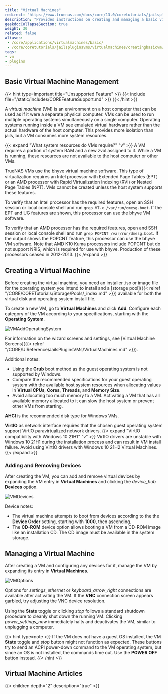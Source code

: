 ```yaml
---
title: "Virtual Machines"
redirect: "https://www.truenas.com/docs/core/13.0/coretutorials/jailspluginsvms/virtualmachines/creatingbasicvm/"
description: "Provides instructions on creating and managing a basic virtual machine, and lists other tutorials about virtual machines in TrueNAS CORE."
geekdocCollapseSection: true
weight: 30
related: false
aliases: 
 - /core/applications/virtualmachines/basic/
 - /core/coretutorials/jailspluginsvms/virtualmachines/creatingbasicvm/
tags:
- vm
- plugins
---
```


## Basic Virtual Machine Management

{{< hint type=important title="Unsupported Feature" >}}
{{< include file="/static/includes/COREFeatureSupport.md" >}}
{{< /hint >}}

A *virtual machine* (VM) is an environment on a host computer that can be used as if it were a separate physical computer.
VMs can be used to run multiple operating systems simultaneously on a single computer.
Operating systems running inside a VM see emulated virtual hardware rather than the actual hardware of the host computer.
This provides more isolation than jails, but a VM consumes more system resources.

{{< expand "What system resources do VMs require?" "v" >}}
A VM requires a portion of system RAM and a new zvol assigned to it.
While a VM is running, these resources are not available to the host computer or other VMs.

TrueNAS VMs use the [bhyve](https://bhyve.org/) virtual machine software.
This type of virtualization requires an Intel processor with Extended Page Tables (EPT) or an AMD processor with Rapid Virtualization Indexing (RVI) or Nested Page Tables (NPT).
VMs cannot be created unless the host system supports these features.

To verify that an Intel processor has the required features, open an SSH session or local console shell and run `grep VT-x /var/run/dmesg.boot`.
If the EPT and UG features are shown, this processor can use the bhyve VM software.

To verify that an AMD processor has the required features, open and SSH session or local console shell and run `grep POPCNT /var/run/dmesg.boot`.
If the output shows the POPCNT feature, this processor can use the bhyve VM software.
Note that AMD K10 Kuma processors include POPCNT but do not support NRIS, which is required for use with bhyve.
Production of these processors ceased in 2012-2013.
{{< /expand >}}

## Creating a Virtual Machine

Before creating the virtual machine, you need an installer <file>.iso</file> or image file for the operating system you intend to install and a [storage pool]({{< relref "/CORE/CORETutorials/Storage/Pools/_index.md" >}}) available for both the virtual disk and operating system install file.

To create a new VM, go to **Virtual Machines** and click **Add**.
Configure each category of the VM according to your specifications, starting with the **Operating System**.

![VMAddOperatingSystem](/images/CORE/VirtualMachines/VirtualMachinesAddOperatingSystem.png "VM Add: OS")

For information on the wizard screens and settings, see [Virtual Machine Screens]({{< relref "/CORE/UIReference/JailsPluginsVMs/VirtualMachines.md" >}}).

Additional notes:

* Using the **Grub** boot method as the guest operating system is not supported by Windows.
* Compare the recommended specifications for your guest operating system with the available host system resources when allocating values in **Virtual CPUs**, **Cores**, **Threads**, and **Memory Size**.
* Avoid allocating too much memory to a VM.
  Activating a VM that has all available memory allocated to it can slow the host system or prevent other VMs from starting.

**AHCI** is the recommended disk type for Windows VMs.

**VirtIO** as network interface requires that the chosen guest operating system support VirtIO paravirtualized network drivers.
{{< expand "VirtIO compatibility with Windows 10 21H1" "v" >}}
VirtIO drivers are unstable with Windows 10 21H1 during the installation process and can result in VM install failure. 
Avoid using VirtIO drivers with Windows 10 21H2 Virtual Machines.
{{< /expand >}}

### Adding and Removing Devices

After creating the VM, you can add and remove virtual devices by expanding the VM entry in **Virtual Machines** and clicking the <i class="material-icons" aria-hidden="true" title="Devices">device_hub</i> **Devices** option.

![VMDevices](/images/CORE/VirtualMachines/VirtualMachinesDevices.png "VM Devices")

Device notes:

* The virtual machine attempts to boot from devices according to the the **Device Order** setting, starting with **1000**, then ascending.
* The **CD-ROM** device option allows booting a VM from a CD-ROM image like an installation CD.
  The CD image must be available in the system storage.

## Managing a Virtual Machine

After creating a VM and configuring any devices for it, manage the VM by expanding its entry in **Virtual Machines**.

![VMOptions](/images/CORE/VirtualMachines/VirtualMachinesOptions.png "VM Options")

Options for <i class="material-icons" aria-hidden="true" title="VNC">settings_ethernet</i> or <i class="material-icons" aria-hidden="true" title="Serial">keyboard_arrow_right</i> connections are available after activating the VM.
If the **VNC** connection screen appears garbled, try adjusting the VNC device resolution.

Using the **State** toggle or clicking <i class="material-icons" aria-hidden="true" title="Stop Button">stop</i> follows a standard shutdown procedure to cleanly shut down the running VM.
Clicking <i class="material-icons" aria-hidden="true" title="Power Off Button">power_settings_new</i> immediately halts and deactivates the VM, similar to unplugging a computer.

{{< hint type=note >}}
If the VM does not have a guest OS installed, the VM **State** toggle and <i class="material-icons" aria-hidden="true" title="Stop Button">stop</i> button might not function as expected.
These buttons try to send an ACPI power-down command to the VM operating system, but since an OS is not installed, the commands time out.
Use the **POWER OFF** button instead.
{{< /hint >}}

<div class="noprint">

## Virtual Machine Articles

{{< children depth="2" description="true" >}}

</div>
